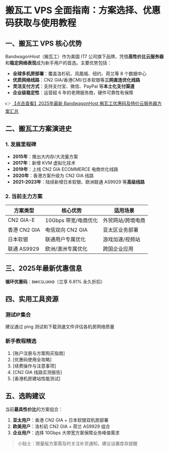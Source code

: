 # 搬瓦工 VPS 全面指南：方案选择、优惠码获取与使用教程

## 一、搬瓦工 VPS 核心优势

BandwagonHost（搬瓦工）作为美国 IT7 公司旗下品牌，凭借**高性价比云服务器**和**稳定网络表现**成为新手用户的首选。主要优势包括：

- **全球多机房部署**：覆盖洛杉矶、凤凰城、纽约、荷兰等 8 个数据中心
- **优质网络线路**：CN2 GIA/香港CMI/日本软银等**三网直连优化线路**
- **灵活支付方式**：支持支付宝、微信、PayPal 等**本土化支付渠道**
- **企业级稳定性**：运营超 6 年的老牌服务商，硬件可靠性有保障

👉 [【点击查看】2025年最新 BandwagonHost 搬瓦工优惠码及特价云服务器方案汇总](https://bit.ly/banwagon)

## 二、搬瓦工方案演进史

### 1. 发展里程碑
- **2015年**：推出大内存/大流量方案
- **2017年**：新增 KVM 虚拟化技术
- **2019年**：上线 CN2 GIA ECOMMERCE 电商优化线路
- **2020年**：香港方案升级为 CN2 GIA 线路
- **2021-2023年**：陆续新增日本软银、欧洲联通 AS9929 等**高级线路**

### 2. 当前主力方案
| 方案类型       | 核心优势                  | 适用场景         |
|----------------|---------------------------|------------------|
| CN2 GIA-E      | 10Gbps 带宽/电商优化      | 外贸网站/跨境电商|
| 香港 CN2 GIA   | 电信双向 CN2 GIA          | 亚太区业务部署   |
| 日本软银       | 联通用户专属优化          | 游戏加速/视频站  |
| 联通 AS9929    | 欧洲/澳洲专属优化         | 跨国企业应用     |

## 三、2025年最新优惠信息

**循环优惠码**：`BWHCGLUKKB`（立享 6.81% 永久折扣）

## 四、实用工具资源

### 测试IP集合
建议通过 ping 测试和下载测速文件评估各机房网络质量

### 新手教程精选
1. [账户注册与方案购买指南]
2. [优惠码使用全攻略]
3. [续费操作与注意事项]
4. [CN2 GIA 线路实测报告]
5. [香港机房建站性能测试]

## 五、选购建议

当前**最具性价比**的方案组合：
1. **亚太用户**：香港 CN2 GIA + 日本软银双机房部署
2. **欧美用户**：洛杉矶 CN2 GIA + 荷兰 AS9929 组合
3. **企业用户**：选择 10Gbps 大带宽方案保障业务峰值需求

> 小贴士：限量版方案需及时关注补货通知，建议设置库存提醒